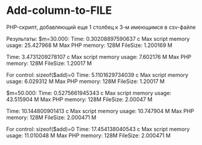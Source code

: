 # Add-column-to-FILE
PHP-скрипт, добавляющий еще 1 столбец к 3-м имеющимся в csv-файле

Результаты:
$m=30.000:
Time: 0.30208897590637 c
Max script memory usage: 25.427968 M
Max PHP memory: 128M
FileSize: 1.200169 M

Time: 3.4731209278107 c
Max script memory usage: 7.602176 M
Max PHP memory: 128M
FileSize: 1.20017 M

For control: sizeof($add)=0
Time: 5.1101629734039 c
Max script memory usage: 6.029312 M
Max PHP memory: 128M
FileSize: 1.20017 M

$m=50.000:
Time: 0.5275661945343 c
Max script memory usage: 43.515904 M
Max PHP memory: 128M
FileSize: 2.00047 M

Time: 10.144800901413 c
Max script memory usage: 10.747904 M
Max PHP memory: 128M
FileSize: 2.000471 M

For control: sizeof($add)=0
Time: 17.454138040543 c
Max script memory usage: 11.010048 M
Max PHP memory: 128M
FileSize: 2.000471 M
